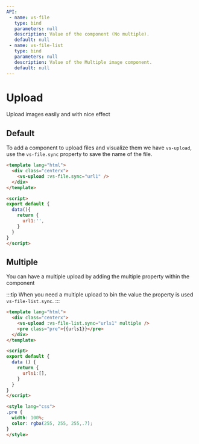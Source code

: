 ```yaml
---
API:
 - name: vs-file
   type: bind
   parameters: null
   description: Value of the component (No multiple).
   default: null
 - name: vs-file-list
   type: bind
   parameters: null
   description: Value of the Multiple image component.
   default: null
---
```


# Upload

<box header>

  Upload images easily and with nice effect

</box>


<box>

## Default

To add a component to upload files and visualize them we have `vs-upload`, use the `vs-file.sync` property to save the name of the file.

<vuecode md>
<div slot="demo">
  <Demos-Upload-Default />
</div>
<div slot="code">

```html
<template lang="html">
  <div class="centerx">
    <vs-upload :vs-file.sync="url1" />
  </div>
</template>

<script>
export default {
  data(){
    return {
      url1:'',
    }
  }
}
</script>
```

</div>
</vuecode>
</box>

<box>

## Multiple

You can have a multiple upload by adding the multiple property within the component

:::tip
  When you need a multiple upload to bin the value the property is used `vs-file-list.sync`.
:::

<vuecode md>
<div slot="demo">
  <Demos-Upload-Multiple />
</div>
<div slot="code">

```html
<template lang="html">
  <div class="centerx">
    <vs-upload :vs-file-list.sync="urls1" multiple />
    <pre class="pre">{{urls1}}</pre>
  </div>
</template>

<script>
export default {
  data () {
    return {
      urls1:[],
    }
  }
}
</script>

<style lang="css">
.pre {
  width: 100%;
  color: rgba(255, 255, 255,.7);
}
</style>
```

</div>
</vuecode>
</box>
